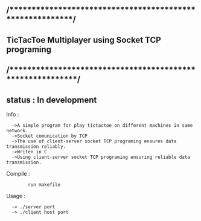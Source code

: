 /*********************************************************/
------------------------------------------------------------------
         
TicTacToe Multiplayer using Socket TCP programing
--------------------------------------------------        


/**********************************************************/
-------------------------------------------------------------------
status : In development
-----------------------


Info :

      ->A simple program for play tictactoe on different machines in same network.
      ->Socket comunication by TCP
      ->The use of client-server socket TCP programing ensures data transmission reliably.
      ->Writen in C
      ->Using client-server socket TCP programing ensuring reliable data transmission.



Compile : 

            run makefile     
  

      
Usage :

      -> ./server port
      -> ./client host port
      
      
 
